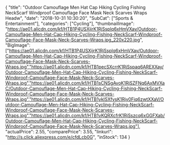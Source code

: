 {
	"title": "Outdoor Camouflage Men Hat Cap Hiking Cycling Fishing NeckScarf Windproof Camouflage Face Mask Neck Scarves Wraps Headw",
	"date": "2018-10-31 10:30:20",
	"SubCat": ["Sports & Entertainment"],
	"categories": ["Cycling"],
	"thumbnailImage": "https://ae01.alicdn.com/kf/HTB1P4USXijrK1RjSsplq6xHmVXav/Outdoor-Camouflage-Men-Hat-Cap-Hiking-Cycling-Fishing-NeckScarf-Windproof-Camouflage-Face-Mask-Neck-Scarves-Wraps.jpg_220x220.jpg",
	"BigImage": ["https://ae01.alicdn.com/kf/HTB1P4USXijrK1RjSsplq6xHmVXav/Outdoor-Camouflage-Men-Hat-Cap-Hiking-Cycling-Fishing-NeckScarf-Windproof-Camouflage-Face-Mask-Neck-Scarves-Wraps.jpg","https://ae01.alicdn.com/kf/HTB1pecSXcrrK1RjSspaq6AREXXay/Outdoor-Camouflage-Men-Hat-Cap-Hiking-Cycling-Fishing-NeckScarf-Windproof-Camouflage-Face-Mask-Neck-Scarves-Wraps.jpg","https://ae01.alicdn.com/kf/HTB1sCNSgAvoK1RjSZFNq6AxMVXaC/Outdoor-Camouflage-Men-Hat-Cap-Hiking-Cycling-Fishing-NeckScarf-Windproof-Camouflage-Face-Mask-Neck-Scarves-Wraps.jpg","https://ae01.alicdn.com/kf/HTB1ykISXfvsK1Rjy0Fiq6zwtXXaV/Outdoor-Camouflage-Men-Hat-Cap-Hiking-Cycling-Fishing-NeckScarf-Windproof-Camouflage-Face-Mask-Neck-Scarves-Wraps.jpg","https://ae01.alicdn.com/kf/HTB1vKQRXcfrK1RjSszcq6xGGFXab/Outdoor-Camouflage-Men-Hat-Cap-Hiking-Cycling-Fishing-NeckScarf-Windproof-Camouflage-Face-Mask-Neck-Scarves-Wraps.jpg"],
	"actualPrice": 2.55,
	"comparePrice": 3.55,
	"linkurl": "http://s.click.aliexpress.com/e/cfdLcb0G",
	"inStock": 134
}
